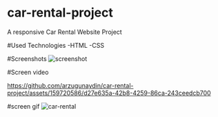 # car-rental-project
A responsive Car Rental Website Project

#Used Technologies
-HTML
-CSS

#Screenshots
![screenshot](https://github.com/arzugunaydin/car-rental-project/assets/159720586/63547d82-4bec-401b-938a-321035f975e6)


#Screen video

https://github.com/arzugunaydin/car-rental-project/assets/159720586/d27e635a-42b8-4259-86ca-243ceedcb700

#screen gif
![car-rental](https://github.com/arzugunaydin/car-rental-project/assets/159720586/56279db7-ffd9-4cd7-967b-425fee0c01a8)
